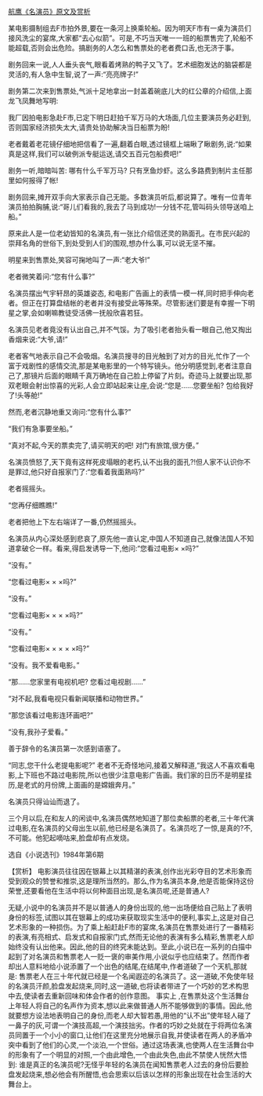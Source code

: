 [航鹰《名演员》原文及赏析](https://www.vrrw.net/wx/15330.html)

某电影摄制组去F市拍外景,要在一条河上换乘轮船。因为明天F市有一桌为演员们接风洗尘的宴席,大家都“去心似箭”。可是,不巧当天唯一一班的船票售完了,轮船不能超载,否则会出危险。搞剧务的人怎么和售票处的老者费口舌,也无济于事。

剧务回来一说,人人垂头丧气,眼看着烤熟的鸭子又飞了。艺术细胞发达的脑袋都是灵活的,有人急中生智,说了一声:“亮亮牌子!”

剧务第二次来到售票处,气派十足地拿出一封盖着碗底儿大的红公章的介绍信,上面龙飞凤舞地写明:

我厂因拍电影急赴F市,已定下明日赶拍千军万马的大场面,几位主要演员务必赶到,否则国家经济损失太大,请贵处协助解决当日船票为盼!

老者戴着老花镜仔细地把信看了一遍,翻着白眼,透过镜框上端瞅了瞅剧务,说:“如果真是这样,我们可以破例派专艇运送,请交五百元包船费吧!”

剧务一听,暗暗叫苦: 哪有什么千军万马? 只有烹鱼炒虾。这么多路费到制片主任那里如何报得了帐!

剧务回来,摊开双手向大家表示自己无能。多数演员听后,都说算了。唯有一位青年演员拍拍胸脯,说:“哥儿们看我的,我去了马到成功!一分钱不花,管叫码头领导送咱上船。”

原来此人是一位老幼皆知的名演员,有一张比介绍信还灵的熟面孔。在市民兴起的崇拜名角的世俗下,到处受到人们的围观,想办什么事,可以说无坚不摧。

明星来到售票处,笑容可掬地叫了一声:“老大爷!”

老者微笑着问:“您有什么事?”

名演员摆出气宇轩昂的英雄姿态, 和电影广告画上的表情一模一样,同时把手伸向老者。但正在打算盘结帐的老者并没有接受此等殊荣。尽管影迷们要是有幸握一下明星之掌,会如喇嘛教徒受活佛一抚般欣喜若狂。

名演员见老者竟没有认出自己,并不气馁。为了吸引老者抬头看一眼自己,他又掏出香烟来说:“大爷,请!”

老者客气地表示自己不会吸烟。名演员搜寻的目光触到了对方的目光,忙作了一个富于戏剧性的感情交流,那是某电影里的一个特写镜头。他分明感觉到,老者注意自己了,那镜片后面的眼睛千真万确地在自己脸上停留了片刻。奇迹马上就要出现,那双老眼会射出惊喜的光彩,人会立即站起来让座,会说:“您是……您要坐船? 包给我好了!头等舱!”

然而,老者沉静地重又询问:“您有什么事?”

“我们有急事要坐船。”

“真对不起,今天的票卖完了,请买明天的吧! 对门有旅馆,很方便。”

名演员愤怒了,天下竟有这样死皮塌眼的老朽,认不出我的面孔?!但人家不认识你不是罪过,他只好自报家门了:“您看着我面熟吗?”

老者摇摇头。

“您再仔细瞧瞧!”

老者把他上下左右端详了一番,仍然摇摇头。

名演员从内心深处感到悲哀了,原先他一直认定,中国人不知道自己,就像法国人不知道拿破仑一样。看来,得启发诱导一下,他问:“您看过电影× ×吗?”

“没有。”

“您看过电影× × ×吗?”

“没有。”

“您看过电影× × × ×吗?”

“没有。”

“您看过电影× × × × ×吗?”

“没有。我不爱看电影。”

“那……您家里有电视机吧? 您看过电视剧……”

“对不起,我看电视只看新闻联播和动物世界。”

“那您该看过电影连环画吧?”

“没有,我孙子爱看。”

善于辞令的名演员第一次感到语塞了。

“同志,您干什么老提电影呢?” 老者不无奇怪地问,接着又解释道,“我这人不喜欢看电影,上下班也不路过电影院,所以也很少注意电影广告画。我们家的日历不是明星挂历,是老式的月份牌,上面画的是嫦娥奔月。”

名演员只得讪讪而退了。

三个月以后,在和友人的闲谈中,名演员偶然地知道了那位卖船票的老者,三十年代演过电影,在名演员的父母出生以前,他已经是名演员了。名演员吃了一惊,是真的?不,不可能。他犯起嘀咕来,脸盘却有点发烧。

选自《小说选刊》1984年第6期



【赏析】 电影演员往往因在银幕上以其精湛的表演,创作出光彩夺目的艺术形象而受到观众的赞誉和推崇,这是理所当然的。那么,作为名演员本身,他是否能保持这份荣誉,还要看他在生活中将以何种面目出现,是名演员呢,还是普通人?

无疑,小说中的名演员并不是以普通人的身份出现的,他一出场便给自己贴上了表明身份的标签,试图以其在银幕上的成功来获取现实生活中的便利,事实上,这是对自己艺术形象的一种损伤。为了乘上船赶赴F市的宴席,名演员在售票处进行了一番精彩的表演,有亮相式、启发式和自报家门式,然而无论他的表演有多么精彩,售票老人却始终没有认出他来。因此,他的目的终究未能达到。至此,小说已在一系列的白描中起到了对名演员和售票老人一贬一褒的审美作用,小说似乎也应结束了。然而作者却出人意料地给小说添置了一个出色的结尾,在结尾中,作者道破了一个天机,那就是: 售票老人在三十年代就已经是一个名闻遐迩的名演员了。这一道破,不免使年轻的名演员汗颜,脸盘发起烧来,同时,这一道破,也将读者带进了一个巧妙的艺术构思中去,使读者去重新回味和体会作者的创作意图。 事实上 ,在售票处这个生活舞台上年轻人将自己的名声作为资本,想以此来做普通人所不能够做到的事情。因此,他就要想方设法地表明自己的身份,而老人却大智若愚,用他的“认不出”使年轻人碰了一鼻子的灰,可谓一个演技高超,一个演技拙劣。作者的巧妙之处就在于将两位名演员同置于一个小小的窗口,让他们在这里充分地展示自我,并使读者在两人的矛盾冲突中看到了他们的心灵,一个淡泊,一个世俗。通过这场表演,也使两人在生活舞台中的形象有了一个明显的对照,一个由此增色,一个由此失色,由此不禁使人恍然大悟到: 谁是真正的名演员呢?无怪乎年轻的名演员在闻知售票老人过去的身份后要脸盘发起烧来,想必他会有所醒悟,也会思索以后该以怎样的形象出现在社会生活的大舞台上。

